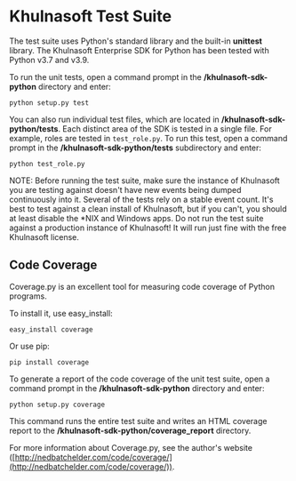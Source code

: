# Khulnasoft Test Suite

The test suite uses Python's standard library and the built-in **unittest** 
library. The Khulnasoft Enterprise SDK for Python has been tested with Python v3.7 
and v3.9.

To run the unit tests, open a command prompt in the **/khulnasoft-sdk-python** 
directory and enter:

    python setup.py test

You can also run individual test files, which are located in 
**/khulnasoft-sdk-python/tests**. Each distinct area of the SDK is tested in a 
single file. For example, roles are tested
in `test_role.py`. To run this test, open a command prompt in
the **/khulnasoft-sdk-python/tests** subdirectory and enter:

    python test_role.py

NOTE: Before running the test suite, make sure the instance of Khulnasoft you
are testing against doesn't have new events being dumped continuously
into it. Several of the tests rely on a stable event count. It's best
to test against a clean install of Khulnasoft, but if you can't, you
should at least disable the *NIX and Windows apps. Do not run the test
suite against a production instance of Khulnasoft! It will run just fine
with the free Khulnasoft license.


## Code Coverage

Coverage.py is an excellent tool for measuring code coverage of Python programs.

To install it, use easy_install:

    easy_install coverage

Or use pip:

    pip install coverage

To generate a report of the code coverage of the unit test suite, open a command
prompt in the **/khulnasoft-sdk-python** directory and enter:

    python setup.py coverage

This command runs the entire test suite and writes an HTML coverage report to 
the **/khulnasoft-sdk-python/coverage_report** directory.

For more information about Coverage.py, see the author's website 
([http://nedbatchelder.com/code/coverage/](http://nedbatchelder.com/code/coverage/)).